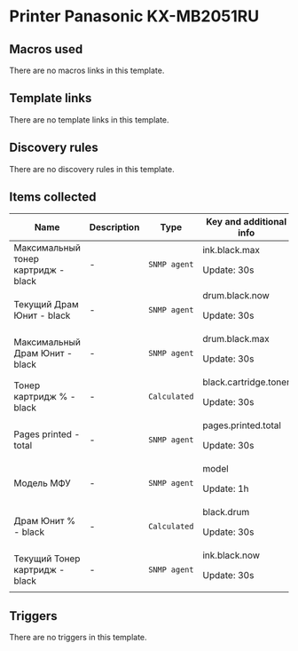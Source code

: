 # Printer Panasonic KX-MB2051RU

## Macros used

There are no macros links in this template.

## Template links

There are no template links in this template.

## Discovery rules

There are no discovery rules in this template.

## Items collected

|Name|Description|Type|Key and additional info|
|----|-----------|----|----|
|Максимальный тонер картридж - black|<p>-</p>|`SNMP agent`|ink.black.max<p>Update: 30s</p>|
|Текущий Драм Юнит - black|<p>-</p>|`SNMP agent`|drum.black.now<p>Update: 30s</p>|
|Максимальный Драм Юнит - black|<p>-</p>|`SNMP agent`|drum.black.max<p>Update: 30s</p>|
|Тонер картридж % - black|<p>-</p>|`Calculated`|black.cartridge.toner<p>Update: 30s</p>|
|Pages printed - total|<p>-</p>|`SNMP agent`|pages.printed.total<p>Update: 30s</p>|
|Модель МФУ|<p>-</p>|`SNMP agent`|model<p>Update: 1h</p>|
|Драм Юнит % - black|<p>-</p>|`Calculated`|black.drum<p>Update: 30s</p>|
|Текущий Тонер картридж - black|<p>-</p>|`SNMP agent`|ink.black.now<p>Update: 30s</p>|
## Triggers

There are no triggers in this template.

